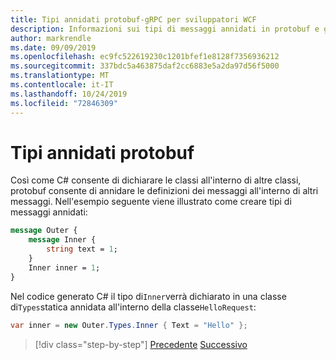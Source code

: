 ```yaml
---
title: Tipi annidati protobuf-gRPC per sviluppatori WCF
description: Informazioni sui tipi di messaggi annidati in protobuf e gRPC e sul modo in C#cui vengono generati in.
author: markrendle
ms.date: 09/09/2019
ms.openlocfilehash: ec9fc522619230c1201bfef1e8128f7356936212
ms.sourcegitcommit: 337bdc5a463875daf2cc6883e5a2da97d56f5000
ms.translationtype: MT
ms.contentlocale: it-IT
ms.lasthandoff: 10/24/2019
ms.locfileid: "72846309"
---
```

# <a name="protobuf-nested-types"></a>Tipi annidati protobuf

Così come C# consente di dichiarare le classi all'interno di altre classi, protobuf consente di annidare le definizioni dei messaggi all'interno di altri messaggi. Nell'esempio seguente viene illustrato come creare tipi di messaggi annidati:

```protobuf
message Outer {
    message Inner {
        string text = 1;
    }
    Inner inner = 1;
}
```

Nel codice generato C# il tipo di`Inner`verrà dichiarato in una classe di`Types`statica annidata all'interno della classe`HelloRequest`:

```csharp
var inner = new Outer.Types.Inner { Text = "Hello" };
```

>[!div class="step-by-step"]
>[Precedente](protobuf-data-types.md)
>[Successivo](protobuf-repeated.md)
